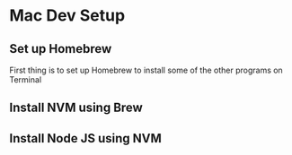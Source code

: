 # Mac Dev Setup

## Set up Homebrew
First thing is to set up Homebrew to install some of the other programs on Terminal

## Install NVM using Brew

## Install Node JS using NVM
